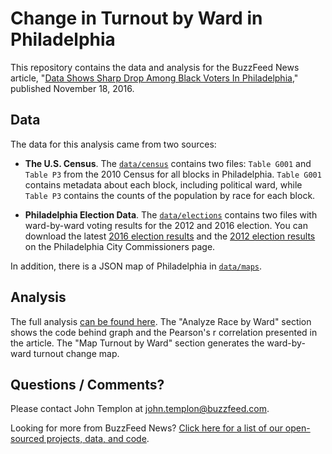 # Change in Turnout by Ward in Philadelphia 

This repository contains the data and analysis for the BuzzFeed News article, "[Data Shows Sharp Drop Among Black Voters In Philadelphia](https://www.buzzfeed.com/johntemplon/this-chart-shows-philadelphia-black-voters-stayed-home-costi)," published November 18, 2016.

## Data

The data for this analysis came from two sources:

- __The U.S. Census__. The [`data/census`](data/census) contains two files: `Table G001` and `Table P3` from the 2010 Census for all blocks in Philadelphia. `Table G001` contains metadata about each block, including political ward, while `Table P3` contains the counts of the population by race for each block.

- __Philadelphia Election Data__. The [`data/elections`](data/elections) contains two files with ward-by-ward voting results for the 2012 and 2016 election. You can download the latest [2016 election results](http://www.philadelphiavotes.com/en/resources-a-data/live-election-results) and the [2012 election results](http://www.philadelphiavotes.com/en/resources-a-data/ballot-box-app) on the Philadelphia City Commissioners page.

In addition, there is a JSON map of Philadelphia in [`data/maps`](data/maps).

## Analysis

The full analysis [can be found here](notebooks/philadelphia-map-and-analysis.ipynb). The "Analyze Race by Ward" section shows the code behind graph and the Pearson's r correlation presented in the article. The "Map Turnout by Ward" section generates the ward-by-ward turnout change map.

## Questions / Comments?

Please contact John Templon at john.templon@buzzfeed.com.

Looking for more from BuzzFeed News? [Click here for a list of our open-sourced projects, data, and code](https://github.com/BuzzFeedNews/everything).